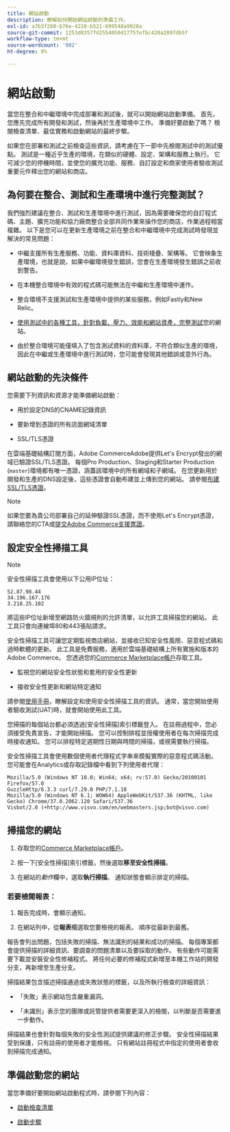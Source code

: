 ```yaml
---
title: 網站啟動
description: 瞭解如何開始網站啟動的準備工作。
exl-id: a7b3f260-b76e-4220-b521-699548a9928a
source-git-commit: 1253d8357fd2554050d1775fefbc420a2097db5f
workflow-type: tm+mt
source-wordcount: '902'
ht-degree: 0%

---
```


# 網站啟動

當您在整合和中繼環境中完成部署和測試後，就可以開始網站啟動準備。 首先，您應先完成所有開發和測試，然後再於生產環境中工作。 準備好要啟動了嗎？ 檢閱檢查清單、最佳實務和啟動網站的最終步驟。

如果您在部署和測試之前檢查這些資訊，請考慮在下一節中先檢閱測試中的測試優點。 測試是一種近乎生產的環境，在類似的硬體、設定、架構和服務上執行。 它可減少您的停機時間，並使您的擴充功能、服務、自訂設定和商家使用者驗收測試重要元件釋出您的網站和商店。

## 為何要在整合、測試和生產環境中進行完整測試？

我們強烈建議在整合、測試和生產環境中進行測試，因為需要確保您的自訂程式碼、主題、擴充功能和協力廠商整合全部共同作業來操作您的商店，作業過程相當複雜。 以下是您可以在更新生產環境之前在整合和中繼環境中完成測試時發現並解決的常見問題：

- 中繼支援所有生產服務、功能、資料庫資料、技術棧疊、架構等。 它會映象生產環境，也就是說，如果中繼環境發生錯誤，您會在生產環境發生錯誤之前收到警告。

- 在本機整合環境中有效的程式碼可能無法在中繼和生產環境中運作。

- 整合環境不支援測試和生產環境中提供的某些服務，例如Fastly和New Relic。

- [使用測試中的各種工具，針對負載、壓力、效能和網站資產，完整測試](../test/guidance.md)您的網站。

- 由於整合環境可能僅填入了包含測試資料的資料庫，不符合類似生產的環境，因此在中繼或生產環境中進行測試時，您可能會發現其他錯誤或意外行為。

## 網站啟動的先決條件

您需要下列資訊和資源才能準備網站啟動：

- 用於設定DNS的CNAME記錄資訊

- 要新增到憑證的所有店面網域清單

- SSL/TLS憑證

在雲端基礎結構訂閱方面，Adobe CommerceAdobe提供Let&#39;s Encrypt發出的網域已驗證SSL/TLS憑證。 每個Pro Production、Staging和Starter Production (`master`)環境都有唯一憑證，涵蓋該環境中的所有網域和子網域。 在您更新用於開發和生產的DNS設定後，這些憑證會自動布建並上傳到您的網站。 請參閱[布建SSL/TLS憑證](../cdn/fastly-configuration.md#provision-ssltls-certificates)。

>[!NOTE]
>
>如果您要為貴公司部署自己的延伸驗證SSL憑證，而不使用Let&#39;s Encrypt憑證，請聯絡您的CTA或[提交Adobe Commerce支援票證](https://experienceleague.adobe.com/docs/commerce-knowledge-base/kb/help-center-guide/magento-help-center-user-guide.html#submit-ticket)。

## 設定安全性掃描工具

>[!NOTE]
>
>安全性掃描工具會使用以下公用IP位址：
>
>```text
>52.87.98.44
>34.196.167.176
>3.218.25.102
>```
>
>將這些IP位址新增至網路防火牆規則的允許清單，以允許工具掃描您的網站。 此工具只會向連線埠80和443張貼請求。

安全性掃描工具可讓您定期監視商店網站，並接收已知安全性風險、惡意程式碼和過時軟體的更新。 此工具是免費服務，適用於雲端基礎結構上所有實施和版本的Adobe Commerce。 您透過您的[Commerce Marketplace帳戶](https://account.magento.com/customer/account/login)存取工具。

- 監視您的網站安全性狀態和套用的安全性更新

- 接收安全性更新和網站特定通知

請參閱[使用手冊](https://docs.magento.com/user-guide/magento/security-scan.html)，瞭解設定和使用安全性掃描工具的資訊。 通常，當您開始使用者驗收測試(UAT)時，就會開始使用此工具。

您掃描的每個站台都必須透過[安全性掃描]索引標籤登入。 在註冊過程中，您必須接受免責宣告，才能開始掃描。 您可以控制排程並授權使用者在每次掃描完成時接收通知。 您可以排程特定週期性日期與時間的掃描，或視需要執行掃描。

安全性掃描工具會使用數個使用者代理程式字串來模擬實際的惡意程式碼活動。 您可能會在Analytics或存取記錄檔中看到下列使用者代理：

```text
Mozilla/5.0 (Windows NT 10.0; Win64; x64; rv:57.0) Gecko/20100101 Firefox/57.0
GuzzleHttp/6.3.3 curl/7.29.0 PHP/7.1.18
Mozilla/5.0 (Windows NT 6.1; WOW64) AppleWebKit/537.36 (KHTML, like Gecko) Chrome/37.0.2062.120 Safari/537.36
Visbot/2.0 (+http://www.visvo.com/en/webmasters.jsp;bot@visvo.com)
```

## 掃描您的網站

1. 存取您的[Commerce Marketplace帳戶](https://account.magento.com/customer/account/login)。

1. 按一下[安全性掃描]索引標籤，然後選取&#x200B;**移至安全性掃描**。

1. 在網站的&#x200B;_動作_&#x200B;欄中，選取&#x200B;**執行掃描**。 通知狀態會顯示排定的掃描。

### 若要檢閱報表：

1. 報告完成時，會顯示通知。

1. 在網站列中，從&#x200B;**報表**&#x200B;欄選取您要檢視的報表。 順序從最新到最舊。

報告會列出問題，包括失敗的掃描、無法識別的結果和成功的掃描。 每個專案都會提供掃描的詳細資訊、要調查的問題清單以及要採取的動作。 有些動作可能需要下載並安裝安全性修補程式。 將任何必要的修補程式新增至本機工作站的開發分支，再新增至生產分支。

掃描結果包含描述掃描通過或失敗狀態的標籤，以及所執行檢查的詳細資訊：

- 「失敗」表示網站包含嚴重漏洞。

- 「未識別」表示您的團隊或託管提供者需要更深入的檢閱，以判斷是否需要進一步動作。

掃描結果也會針對每個失敗的安全性測試提供建議的修正步驟。 安全性掃描結果受到保護，只有註冊的使用者才能檢視。 只有網站註冊程式中指定的使用者會收到掃描完成通知。

## 準備啟動您的網站

當您準備好要開始網站啟動程式時，請參閱下列內容：

- [啟動檢查清單](checklist.md)

- [啟動步驟](steps.md)
